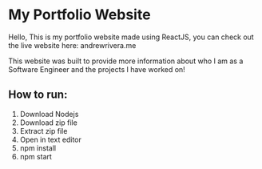 # My Portfolio Website

Hello, This is my portfolio website made using ReactJS, you can check out the live website here: andrewrivera.me

This website was built to provide more information about who I am as a Software Engineer and the projects I have worked on!

## How to run:
1) Download Nodejs
2) Download zip file
3) Extract zip file
4) Open in text editor 
5) npm install
6) npm start
